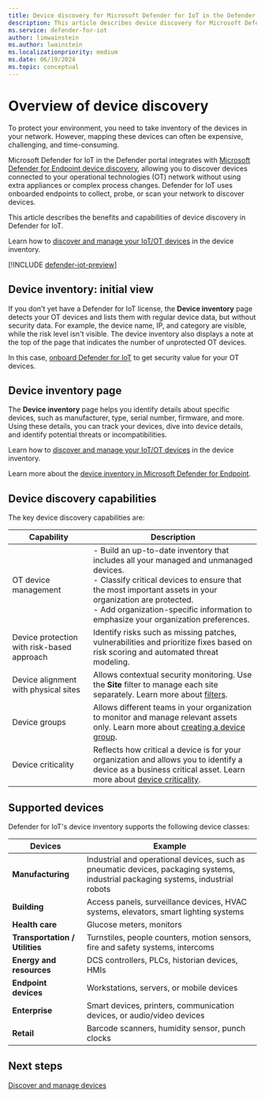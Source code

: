 ```yaml
---
title: Device discovery for Microsoft Defender for IoT in the Defender portal
description: This article describes device discovery for Microsoft Defender for IoT in the Defender portal.
ms.service: defender-for-iot
author: limwainstein
ms.author: lwainstein
ms.localizationpriority: medium
ms.date: 06/19/2024
ms.topic: conceptual
---
```


# Overview of device discovery

To protect your environment, you need to take inventory of the devices in your network. However, mapping these devices can often be expensive, challenging, and time-consuming.

Microsoft Defender for IoT in the Defender portal integrates with [Microsoft Defender for Endpoint device discovery](/defender-endpoint/machines-view-overview.md#device-inventory-overview), allowing you to discover devices connected to your operational technologies (OT) network without using extra appliances or complex process changes. Defender for IoT uses onboarded endpoints to collect, probe, or scan your network to discover devices.

This article describes the benefits and capabilities of device discovery in Defender for IoT.

Learn how to [discover and manage your IoT/OT devices](manage-devices-inventory.md) in the device inventory.

[!INCLUDE [defender-iot-preview](../includes//defender-for-iot-defender-public-preview.md)]

## Device inventory: initial view

If you don't yet have a Defender for IoT license, the **Device inventory** page detects your OT devices and lists them with regular device data, but without security data. For example, the device name, IP, and category are visible, while the risk level isn't visible. The device inventory also displays a note at the top of the page that indicates the number of unprotected OT devices.
 
In this case, [onboard Defender for IoT](get-started.md) to get security value for your OT devices.

## Device inventory page

The **Device inventory** page helps you identify details about specific devices, such as manufacturer, type, serial number, firmware, and more. Using these details, you can track your devices, dive into device details, and identify potential threats or incompatibilities.

Learn how to [discover and manage your IoT/OT devices](manage-devices-inventory.md) in the device inventory.

Learn more about the [device inventory in Microsoft Defender for Endpoint](/defender-endpoint/machines-view-overview.md#device-inventory-overview).

## Device discovery capabilities

The key device discovery capabilities are:

|Capability  |Description  |
|---------|---------|
|OT device management     |- Build an up-to-date inventory that includes all your managed and unmanaged devices.<br>- Classify critical devices to ensure that the most important assets in your organization are protected.​<br>- Add organization-specific information to emphasize your organization preferences. |
|Device protection with risk-based approach  |Identify risks such as missing patches, vulnerabilities and prioritize fixes based on risk scoring and automated threat modeling. |
|Device alignment with physical sites     |Allows contextual security monitoring. Use the **Site** filter to manage each site separately. Learn more about [filters](/defender-endpoint/machines-view-overview.md#use-filters-to-customize-the-device-inventory-views). |
|Device groups     |Allows different teams in your organization to monitor and manage relevant assets only.​ Learn more about [creating a device group](/defender-endpoint/machine-groups.md#create-a-device-group). |
|Device criticality     |Reflects how critical a device is for your organization and allows you to identify a device as a business critical asset. Learn more about [device criticality](/defender-endpoint/machines-view-overview.md#device-inventory-overview). |

## Supported devices

Defender for IoT's device inventory supports the following device classes:

|Devices  |Example |
|---------|---------|
|**Manufacturing**| Industrial and operational devices, such as pneumatic devices,  packaging systems, industrial packaging systems, industrial robots        |
|**Building**     | Access panels,  surveillance devices, HVAC systems, elevators, smart lighting systems    |
|**Health care**     |  Glucose meters, monitors       |
|**Transportation / Utilities**     |  Turnstiles, people counters, motion sensors, fire and safety systems, intercoms       |
|**Energy and resources**     |  DCS controllers, PLCs, historian devices, HMIs      |
|**Endpoint devices**     |  Workstations, servers, or mobile devices        |
| **Enterprise** | Smart devices, printers,  communication devices, or audio/video devices |
| **Retail** | Barcode scanners, humidity sensor, punch clocks | 

## Next steps

[Discover and manage devices](manage-devices-inventory.md)